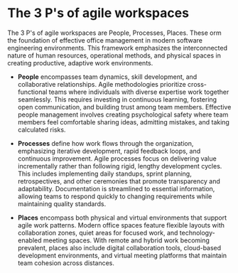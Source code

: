 # The 3 P's of agile workspaces

The 3 P's of agile workspaces are People, Processes, Places. These orm the foundation of effective office management in modern software engineering environments. This framework emphasizes the interconnected nature of human resources, operational methods, and physical spaces in creating productive, adaptive work environments.

* **People** encompasses team dynamics, skill development, and collaborative relationships. Agile methodologies prioritize cross-functional teams where individuals with diverse expertise work together seamlessly. This requires investing in continuous learning, fostering open communication, and building trust among team members. Effective people management involves creating psychological safety where team members feel comfortable sharing ideas, admitting mistakes, and taking calculated risks.

* **Processes** define how work flows through the organization, emphasizing iterative development, rapid feedback loops, and continuous improvement. Agile processes focus on delivering value incrementally rather than following rigid, lengthy development cycles. This includes implementing daily standups, sprint planning, retrospectives, and other ceremonies that promote transparency and adaptability. Documentation is streamlined to essential information, allowing teams to respond quickly to changing requirements while maintaining quality standards.

* **Places** encompass both physical and virtual environments that support agile work patterns. Modern office spaces feature flexible layouts with collaboration zones, quiet areas for focused work, and technology-enabled meeting spaces. With remote and hybrid work becoming prevalent, places also include digital collaboration tools, cloud-based development environments, and virtual meeting platforms that maintain team cohesion across distances.
